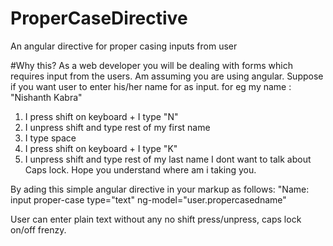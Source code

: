 # ProperCaseDirective
An angular directive for proper casing inputs from user

#Why this?
As a web developer you will be dealing with forms which requires input from the users.
Am assuming you are using angular.
Suppose if you want user to enter his/her name for as input. for eg my name : "Nishanth Kabra"
  1. I press shift on keyboard + I type "N"
  2. I unpress shift and type rest of my first name
  3. I type space
  4. I press shift on keyboard + I type "K"
  6. I unpress shift and type rest of my last name
I dont want to talk about Caps lock. Hope you understand where am i taking you.

By ading this simple angular directive in your markup as follows:
"Name: input proper-case type="text" ng-model="user.propercasedname"

User can enter plain text without any no shift press/unpress, caps lock on/off frenzy.

   
